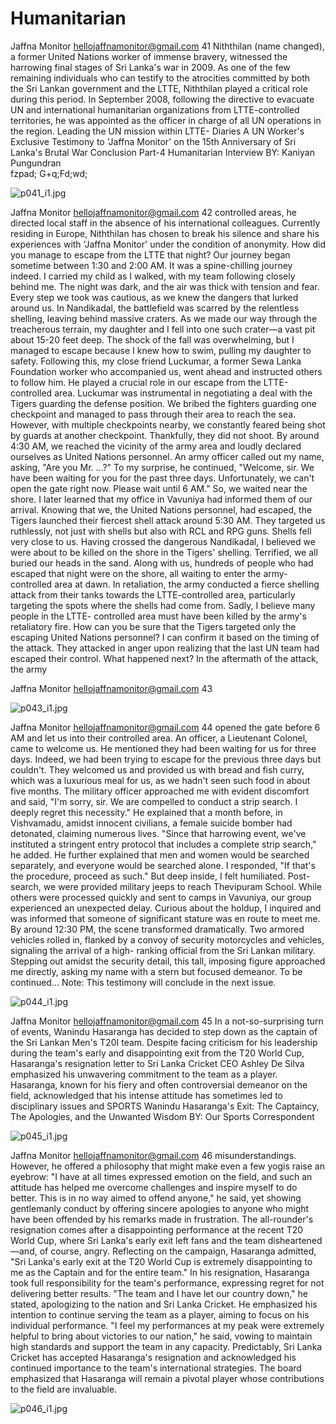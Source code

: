 # Humanitarian

Jaffna Monitor
hellojaffnamonitor@gmail.com
41
Niththilan (name changed), a former United 
Nations worker of immense bravery, witnessed 
the harrowing final stages of Sri Lanka's war in 
2009. As one of the few remaining individuals 
who can testify to the atrocities committed 
by both the Sri Lankan government and the 
LTTE, Niththilan played a critical role during 
this period.
In September 2008, following the directive to 
evacuate UN and international humanitarian 
organizations from LTTE-controlled 
territories, he was appointed as the officer 
in charge of all UN operations in the region. 
Leading the UN mission within LTTE-
Diaries
A UN Worker's Exclusive Testimony to 
'Jaffna Monitor' on the 15th Anniversary 
of Sri Lanka's Brutal War Conclusion
Part-4
Humanitarian 
Interview
BY: 
Kaniyan Pungundran  
fzpad; G+q;Fd;wd;

![p041_i1.jpg](images_out/014_humanitarian/p041_i1.jpg)

Jaffna Monitor
hellojaffnamonitor@gmail.com
42
controlled areas, he directed local staff in 
the absence of his international colleagues. 
Currently residing in Europe, Niththilan 
has chosen to break his silence and share his 
experiences with 'Jaffna Monitor' under the 
condition of anonymity.
How did you manage to escape from 
the LTTE that night?
Our journey began sometime between 1:30 
and 2:00 AM. It was a spine-chilling journey 
indeed. I carried my child as I walked, with my 
team following closely behind me. The night 
was dark, and the air was thick with tension 
and fear. Every step we took was cautious, as 
we knew the dangers that lurked around us. 
In Nandikadal, the battlefield was scarred by 
the relentless shelling, leaving behind massive 
craters. As we made our way through the 
treacherous terrain, my daughter and I fell into 
one such crater—a vast pit about 15-20 feet 
deep. The shock of the fall was overwhelming, 
but I managed to escape because I knew how 
to swim, pulling my daughter to safety.
Following this, my close friend Luckumar, a 
former Sewa Lanka Foundation worker who 
accompanied us, went ahead and instructed 
others to follow him. He played a crucial role 
in our escape from the LTTE-controlled area. 
Luckumar was instrumental in negotiating 
a deal with the Tigers guarding the defense 
position.
We bribed the fighters guarding one 
checkpoint and managed to pass through their 
area to reach the sea. However, with multiple 
checkpoints nearby, we constantly feared 
being shot by guards at another checkpoint. 
Thankfully, they did not shoot.
By around 4:30 AM, we reached the vicinity 
of the army area and loudly declared ourselves 
as United Nations personnel. An army officer 
called out my name, asking, "Are you Mr. ...?" 
To my surprise, he continued, "Welcome, sir. 
We have been waiting for you for the past 
three days. Unfortunately, we can't open the 
gate right now. Please wait until 6 AM." So, we 
waited near the shore. I later learned that my 
office in Vavuniya had informed them of our 
arrival.
Knowing that we, the United Nations 
personnel, had escaped, the Tigers launched 
their fiercest shell attack around 5:30 AM. 
They targeted us ruthlessly, not just with shells 
but also with RCL and RPG guns. Shells fell 
very close to us. Having crossed the dangerous 
Nandikadal, I believed we were about to be 
killed on the shore in the Tigers' shelling. 
Terrified, we all buried our heads in the sand. 
Along with us, hundreds of people who had 
escaped that night were on the shore, all 
waiting to enter the army-controlled area at 
dawn.
In retaliation, the army conducted a fierce 
shelling attack from their tanks towards the 
LTTE-controlled area, particularly targeting 
the spots where the shells had come from. 
Sadly, I believe many people in the LTTE-
controlled area must have been killed by the 
army's retaliatory fire.
How can you be sure that the Tigers targeted 
only the escaping United Nations personnel?
I can confirm it based on the timing of the 
attack. They attacked in anger upon realizing 
that the last UN team had escaped their 
control.
What happened next?
In the aftermath of the attack, the army

Jaffna Monitor
hellojaffnamonitor@gmail.com
43

![p043_i1.jpg](images_out/014_humanitarian/p043_i1.jpg)

Jaffna Monitor
hellojaffnamonitor@gmail.com
44
opened the gate before 6 AM and let us into 
their controlled area. An officer, a Lieutenant 
Colonel, came to welcome us. He mentioned 
they had been waiting for us for three days. 
Indeed, we had been trying to escape for 
the previous three days but couldn't. They 
welcomed us and provided us with bread and 
fish curry, which was a luxurious meal for 
us, as we hadn't seen such food in about five 
months.
The military officer approached me with 
evident discomfort and said, "I'm sorry, sir. 
We are compelled to conduct a strip search. 
I deeply regret this necessity." He explained 
that a month before, in Vishvamadu, amidst 
innocent civilians, a female suicide bomber 
had detonated, claiming numerous lives. 
"Since that harrowing event, we've instituted 
a stringent entry protocol that includes a 
complete strip search," he added. He further 
explained that men and women would be 
searched separately, and everyone would be 
searched alone. I responded, "If that's the 
procedure, proceed as such." But deep inside, I 
felt humiliated.
Post-search, we were provided military jeeps 
to reach Thevipuram School. While others 
were processed quickly and sent to camps 
in Vavuniya, our group experienced an 
unexpected delay. Curious about the holdup, 
I inquired and was informed that someone of 
significant stature was en route to meet me.
By around 12:30 PM, the scene transformed 
dramatically. Two armored vehicles rolled in, 
flanked by a convoy of security motorcycles 
and vehicles, signaling the arrival of a high-
ranking official from the Sri Lankan military. 
Stepping out amidst the security detail, this 
tall, imposing figure approached me directly, 
asking my name with a stern but focused 
demeanor.
To be continued...
Note: This testimony will conclude in 
the next issue.

![p044_i1.jpg](images_out/014_humanitarian/p044_i1.jpg)

Jaffna Monitor
hellojaffnamonitor@gmail.com
45
In a not-so-surprising turn of events, Wanindu 
Hasaranga has decided to step down as the 
captain of the Sri Lankan Men's T20I team. 
Despite facing criticism for his leadership during 
the team's early and disappointing exit from 
the T20 World Cup, Hasaranga's resignation 
letter to Sri Lanka Cricket CEO Ashley De Silva 
emphasized his unwavering commitment to the 
team as a player.
Hasaranga, known for his fiery and often 
controversial 
demeanor 
on 
the 
field, 
acknowledged that his intense attitude has 
sometimes led to disciplinary issues and 
SPORTS
Wanindu 
Hasaranga's Exit: 
The Captaincy, The Apologies, and 
the Unwanted Wisdom
BY: 
Our Sports Correspondent

![p045_i1.jpg](images_out/014_humanitarian/p045_i1.jpg)

Jaffna Monitor
hellojaffnamonitor@gmail.com
46
misunderstandings. However, he offered a 
philosophy that might make even a few yogis 
raise an eyebrow: "I have at all times expressed 
emotion on the field, and such an attitude has 
helped me overcome challenges and inspire 
myself to do better. This is in no way aimed to 
offend anyone," he said, yet showing gentlemanly 
conduct by offering sincere apologies to anyone 
who might have been offended by his remarks 
made in frustration.
The all-rounder's resignation comes after a 
disappointing performance at the recent T20 
World Cup, where Sri Lanka's early exit left fans 
and the team disheartened—and, of course, 
angry. Reflecting on the campaign, Hasaranga 
admitted, "Sri Lanka's early exit at the T20 
World Cup is extremely disappointing to me as 
the Captain and for the entire team."
In his resignation, Hasaranga took full 
responsibility for the team's performance, 
expressing regret for not delivering better 
results. "The team and I have let our country 
down," he stated, apologizing to the nation and 
Sri Lanka Cricket. He emphasized his intention 
to continue serving the team as a player, aiming 
to focus on his individual performance. "I feel 
my performances at my peak were extremely 
helpful to bring about victories to our nation," 
he said, vowing to maintain high standards and 
support the team in any capacity.
Predictably, Sri Lanka Cricket has accepted 
Hasaranga's resignation and acknowledged 
his continued importance to the team's 
international strategies. The board emphasized 
that Hasaranga will remain a pivotal player 
whose contributions to the field are invaluable.

![p046_i1.jpg](images_out/014_humanitarian/p046_i1.jpg)

